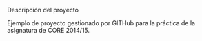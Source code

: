 Descripción del proyecto

Ejemplo de proyecto gestionado por GITHub para la práctica de la asignatura de CORE 2014/15.
